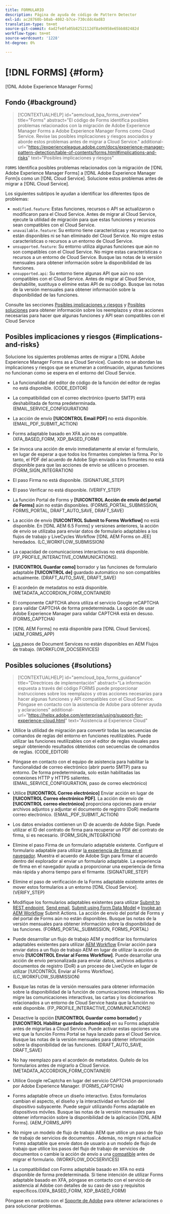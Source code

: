 ```yaml
---
title: FORMULARIO
description: Página de ayuda de código de Pattern Detector
exl-id: ac28760b-b0ab-4082-b7ce-730cddc4ad83
translation-type: tm+mt
source-git-commit: 4ad2fe0fa05b8252112df8a94958e65bb882482d
workflow-type: tm+mt
source-wordcount: '1228'
ht-degree: 0%

---
```


# [!DNL FORMS] {#form}

[!DNL Adobe Experience Manager Forms]

## Fondo {#background}

>[!CONTEXTUALHELP]
>id="aemcloud_bpa_forms_overview"
>title="Forms"
>abstract="El código de Forms identifica posibles problemas relacionados con la migración de Adobe Experience Manager Forms a Adobe Experience Manager Forms como Cloud Service. Revise las posibles implicaciones y riesgos asociados y aborde estos problemas antes de migrar a Cloud Service."
>additional-url="https://experienceleague.adobe.com/docs/experience-manager-pattern-detection/table-of-contents/forms.html#implications-and-risks" text="Posibles implicaciones y riesgos"

`FORMS` Identifica posibles problemas relacionados con la migración de  [!DNL Adobe Experience Manager Forms] a  [!DNL Adobe Experience Manager Form]s como un  [!DNL Cloud Service]. Solucione estos problemas antes de migrar a [!DNL Cloud Service].

Los siguientes subtipos le ayudan a identificar los diferentes tipos de problemas:

* `modified.feature`: Estas funciones, recursos o API se actualizaron o modificaron para el Cloud Service. Antes de migrar al Cloud Service, ejecute la utilidad de migración para que estas funciones y recursos sean compatibles con el Cloud Service.
* `unavailable.feature`: Su entorno tiene características y recursos que no están disponibles ni se han eliminado del Cloud Service. No migre estas características o recursos a un entorno de Cloud Service.
* `unsupported.feature`: Su entorno utiliza algunas funciones que aún no son compatibles con el Cloud Service. No migre estas características o recursos a un entorno de Cloud Service. Busque las notas de la versión mensuales para obtener información sobre la disponibilidad de las funciones.
* `unsupported.api`: Su entorno tiene algunas API que aún no son compatibles con el Cloud Service. Antes de migrar al Cloud Service, deshabilite, sustituya o elimine estas API de su código. Busque las notas de la versión mensuales para obtener información sobre la disponibilidad de las funciones.

Consulte las secciones [Posibles implicaciones y riesgos](#implications-and-risks) y [Posibles soluciones](#solutions) para obtener información sobre los reemplazos y otras acciones necesarias para hacer que algunas funciones y API sean compatibles con el Cloud Service

## Posibles implicaciones y riesgos {#implications-and-risks}

Solucione los siguientes problemas antes de migrar a [!DNL Adobe Experience Manager Forms as a Cloud Service]. Cuando no se abordan las implicaciones y riesgos que se enumeran a continuación, algunas funciones no funcionan como se espera en el entorno del Cloud Service.

* La funcionalidad del editor de código de la función del editor de reglas no está disponible. (CODE_EDITOR)

* La compatibilidad con el correo electrónico (puerto SMTP) está deshabilitada de forma predeterminada. (EMAIL_SERVICE_CONFIGURATION)

* La acción de envío **[!UICONTROL Email PDF]** no está disponible.(EMAIL_PDF_SUBMIT_ACTION)

* Forms adaptable basado en XFA aún no es compatible. (XFA_BASED_FORM, XDP_BASED_FORM)

* Se invoca una acción de envío inmediatamente al enviar el formulario, en lugar de esperar a que todos los firmantes completen la firma. Por lo tanto, el PDF del acuerdo de Adobe Sign enviado a los firmantes no está disponible para que las acciones de envío se utilicen o procesen. (FORM_SIGN_INTEGRATION)

* El paso Firma no está disponible. (SIGNATURE_STEP)

* El paso Verificar no está disponible. (VERIFY_STEP)

* La función Portal de Forms y **[!UICONTROL Acción de envío del portal de Forms]** aún no están disponibles. (FORMS_PORTAL_SUBMISSION, FORMS_PORTAL, DRAFT_AUTO_SAVE, DRAFT_SAVE)

* La acción de envío **[!UICONTROL Submit to Forms Workflow]** no está disponible. En [!DNL AEM 6.5 Forms] y versiones anteriores, la acción de envío se utilizaba para enviar datos de formulario adaptables a los flujos de trabajo y LiveCycles Workflow [!DNL AEM Forms on JEE] heredados. (LC_WORKFLOW_SUBMISSION)

* La capacidad de comunicaciones interactivas no está disponible.  (FP_PROFILE_INTERACTIVE_COMMUNICATIONS).

* **[!UICONTROL Guardar como]** borrador y las funciones de formulario adaptable  **[!UICONTROL de]** guardado automático no son compatibles actualmente. (DRAFT_AUTO_SAVE, DRAFT_SAVE)

* El acordeón de metadatos no está disponible. (METADATA_ACCORDION_FORM_CONTAINER)

* El componente CAPTCHA ahora utiliza el servicio Google reCAPTCHA para validar CAPTCHA de forma predeterminada. La opción de usar Adobe Experience Manager para validar CAPTCHA está en desuso. (FORMS_CAPTCHA)

* [!DNL AEM Forms] no está disponible para  [!DNL Cloud Services]. (AEM_FORMS_APP)

* [Los ](https://experienceleague.adobe.com/docs/experience-manager-65/forms/install-aem-forms/osgi-installation/install-configure-document-services.html?lang=en#deployment-topology) pasos de Document Services no están disponibles en AEM Flujos de trabajo. (WORKFLOW_DOCSERVICES)

## Posibles soluciones {#solutions}

>[!CONTEXTUALHELP]
>id="aemcloud_bpa_forms_guidance"
>title="Directrices de implementación"
>abstract="La información expuesta a través del código FORMS puede proporcionar instrucciones sobre los reemplazos y otras acciones necesarias para hacer algunas funciones y API compatibles con el Cloud Service. Póngase en contacto con la asistencia de Adobe para obtener ayuda y aclaraciones"
>additional-url="https://helpx.adobe.com/enterprise/using/support-for-experience-cloud.html" text="Asistencia al Experience Cloud"

* Utilice la utilidad de migración para convertir todas las secuencias de comandos de reglas del entorno en funciones reutilizables. Puede utilizar las funciones reutilizables con el editor de reglas visuales para seguir obteniendo resultados obtenidos con secuencias de comandos de reglas. (CODE_EDITOR)

* Póngase en contacto con el equipo de asistencia para habilitar la funcionalidad de correo electrónico (abrir puerto SMTP) para su entorno. De forma predeterminada, solo están habilitadas las conexiones HTTP y HTTPS salientes. (EMAIL_SERVICE_CONFIGURATION, paso de correo electrónico)

* Utilice **[!UICONTROL Correo electrónico]** Enviar acción en lugar de **[!UICONTROL Correo electrónico PDF]**. La acción de envío de **[!UICONTROL correo electrónico]** proporciona opciones para enviar archivos adjuntos y adjuntar el documento de registro (DoR) mediante correo electrónico. (EMAIL_PDF_SUBMIT_ACTION)

* Los datos enviados contienen un ID de acuerdo de Adobe Sign. Puede utilizar el ID del contrato de firma para recuperar un PDF del contrato de firma, si es necesario.  (FORM_SIGN_INTEGRATION)

* Elimine el paso Firma de un formulario adaptable existente. Configure el formulario adaptable para utilizar [la experiencia de firma en el navegador](https://medium.com/adobetech/using-adobe-sign-to-e-sign-an-adaptive-form-heres-the-best-way-to-do-it-dc3e15f9b684). Muestra el acuerdo de Adobe Sign para firmar el acuerdo dentro del explorador al enviar un formulario adaptable. La experiencia de firma en el navegador ayuda a proporcionar una experiencia de firma más rápida y ahorra tiempo para el firmante. (SIGNATURE_STEP)

* Elimine el paso de verificación de la Forms adaptable existente antes de mover estos formularios a un entorno [!DNL Cloud Service]. (VERIFY_STEP)

* Modifique los formularios adaptables existentes para utilizar [Submit to REST endpoint](https://experienceleague.adobe.com/docs/experience-manager-forms-cloud-service/forms/create-an-adaptive-form/configure-submit-actions-and-metadata-submission/configuring-submit-actions.html#submit-to-rest-endpoint), [Send email](https://experienceleague.adobe.com/docs/experience-manager-forms-cloud-service/forms/create-an-adaptive-form/configure-submit-actions-and-metadata-submission/configuring-submit-actions.html#send-email), [Submit using Form Data Model](https://experienceleague.adobe.com/docs/experience-manager-forms-cloud-service/forms/create-an-adaptive-form/configure-submit-actions-and-metadata-submission/configuring-submit-actions.html#submit-using-form-data-model) e [Invoke an AEM Workflow](https://experienceleague.adobe.com/docs/experience-manager-forms-cloud-service/forms/create-an-adaptive-form/configure-submit-actions-and-metadata-submission/configuring-submit-actions.html#invoke-an-aem-workflow) Submit Actions. La acción de envío del portal de Forms y del portal de Forms aún no están disponibles. Busque las notas de la versión mensuales para obtener información sobre la disponibilidad de las funciones. (FORMS_PORTAL_SUBMISSION, FORMS_PORTAL)

* Puede desarrollar un flujo de trabajo AEM y modificar los formularios adaptables existentes para utilizar [AEM Workflow](https://experienceleague.adobe.com/docs/experience-manager-forms-cloud-service/forms/create-an-adaptive-form/configure-submit-actions-and-metadata-submission/configuring-submit-actions.html#invoke-an-aem-workflow) Enviar acción para enviar datos a un flujo de trabajo AEM en lugar de utilizar la acción de envío **[!UICONTROL Enviar al Forms Workflow]**. Puede desarrollar una acción de envío personalizada para enviar datos, archivos adjuntos o documentos de registro (DoR) a un proceso de LiveCycle en lugar de utilizar [!UICONTROL Enviar al Forms Workflow]. (LC_WORKFLOW_SUBMISSION)

* Busque las notas de la versión mensuales para obtener información sobre la disponibilidad de la función de comunicaciones interactivas. No migre las comunicaciones interactivas, las cartas y los diccionarios relacionados a un entorno de Cloud Service hasta que la función no esté disponible. (FP_PROFILE_INTERACTIVE_COMMUNICATIONS)

* Desactive la opción **[!UICONTROL Guardar como borrador]** y **[!UICONTROL Habilitar guardado automático]** en su Forms adaptable antes de migrarlas a Cloud Service. Puede activar estas opciones una vez que la función Forms Portal se haya lanzado para el Cloud Service. Busque las notas de la versión mensuales para obtener información sobre la disponibilidad de las funciones. (DRAFT_AUTO_SAVE, DRAFT_SAVE)

* No hay reemplazo para el acordeón de metadatos. Quítelo de los formularios antes de migrarlo a Cloud Service.(METADATA_ACCORDION_FORM_CONTAINER)

* Utilice Google reCaptcha en lugar del servicio CAPTCHA proporcionado por Adobe Experience Manager. (FORMS_CAPTCHA)

* Forms adaptable ofrece un diseño interactivo. Estos formularios cambian el aspecto, el diseño y la interactividad en función del dispositivo subyacente. Puede seguir utilizando Forms adaptable en dispositivos móviles. Busque las notas de la versión mensuales para obtener información sobre la disponibilidad de la aplicación [!DNL AEM Forms]. (AEM_FORMS_APP)

* No migre un modelo de flujo de trabajo AEM que utilice un paso de flujo de trabajo de servicios de documentos . Además, no migre ni actualice Forms adaptable que envíe datos de usuario a un modelo de flujo de trabajo que utilice los pasos del flujo de trabajo de servicios de documentos o cambie la acción de envío a una [compatible](https://experienceleague.adobe.com/docs/experience-manager-forms-cloud-service/forms/create-an-adaptive-form/configure-submit-actions-and-metadata-submission/configuring-submit-actions.html) antes de migrar el formulario. (WORKFLOW_DOCSERVICES)

* La compatibilidad con Forms adaptable basado en XFA no está disponible de forma predeterminada. Si tiene intención de utilizar Forms adaptable basado en XFA, póngase en contacto con el servicio de asistencia al Adobe con detalles de su caso de uso y requisitos específicos.((XFA_BASED_FORM, XDP_BASED_FORM)

Póngase en contacto con el [Soporte de Adobe](https://helpx.adobe.com/enterprise/using/support-for-experience-cloud.html) para obtener aclaraciones o para solucionar problemas.
